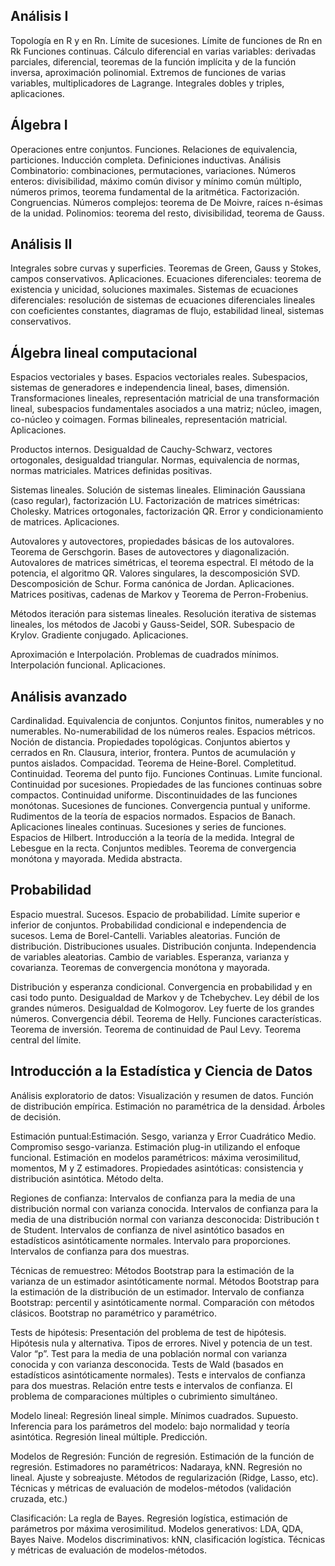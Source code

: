 ## Análisis I
Topología en R y en Rn.  Límite de sucesiones. Límite de funciones de Rn en Rk Funciones continuas. Cálculo diferencial en varias variables: derivadas parciales, diferencial, teoremas de la función implícita y de la función inversa, aproximación polinomial. Extremos de funciones de varias variables, multiplicadores de Lagrange. Integrales dobles y triples, aplicaciones.

## Álgebra I
Operaciones entre conjuntos. Funciones. Relaciones de equivalencia, particiones. Inducción completa. Definiciones inductivas. Análisis Combinatorio: combinaciones, permutaciones, variaciones. Números enteros: divisibilidad, máximo común divisor y mínimo común múltiplo, números primos, teorema fundamental de la aritmética. Factorización. Congruencias. Números complejos: teorema de De Moivre, raíces n-ésimas de la unidad. Polinomios: teorema del resto, divisibilidad, teorema de Gauss.

## Análisis II
Integrales sobre curvas y superficies. Teoremas de Green, Gauss y Stokes, campos conservativos. Aplicaciones. Ecuaciones diferenciales: teorema de existencia y unicidad, soluciones maximales. Sistemas de ecuaciones diferenciales: resolución de sistemas de ecuaciones diferenciales lineales con coeficientes constantes, diagramas de flujo, estabilidad lineal, sistemas conservativos.

## Álgebra lineal computacional
Espacios vectoriales y bases. Espacios vectoriales reales. Subespacios, sistemas de generadores e independencia lineal, bases, dimensión. Transformaciones lineales, representación matricial de una transformación lineal, subespacios fundamentales asociados a una matriz; núcleo, imagen, co-núcleo y coimagen. Formas bilineales, representación matricial. Aplicaciones.

Productos internos. Desigualdad de Cauchy-Schwarz, vectores ortogonales, desigualdad triangular. Normas, equivalencia de normas, normas matriciales. Matrices definidas positivas.

Sistemas lineales. Solución de sistemas lineales. Eliminación Gaussiana (caso regular), factorización LU. Factorización de matrices simétricas: Cholesky. Matrices ortogonales, factorización QR. Error y condicionamiento de matrices. Aplicaciones.

Autovalores y autovectores, propiedades básicas de los autovalores. Teorema de Gerschgorin. Bases de autovectores y diagonalización. Autovalores de matrices simétricas, el teorema espectral. El método de la potencia, el algoritmo QR. Valores singulares, la descomposición SVD. Descomposición de Schur. Forma canónica de Jordan. Aplicaciones. Matrices positivas, cadenas de Markov y Teorema de Perron-Frobenius.

Métodos iteración para sistemas lineales. Resolución iterativa de sistemas lineales, los métodos de Jacobi y Gauss-Seidel, SOR. Subespacio de Krylov. Gradiente conjugado. Aplicaciones.

Aproximación e Interpolación. Problemas de cuadrados mínimos. Interpolación funcional. Aplicaciones.

## Análisis avanzado
Cardinalidad. Equivalencia de conjuntos. Conjuntos finitos, numerables y no numerables. No-numerabilidad de los números reales. Espacios métricos. Noción de distancia. Propiedades topológicas. Conjuntos abiertos y cerrados en Rn. Clausura, interior, frontera. Puntos de acumulación y puntos aislados. Compacidad. Teorema de Heine-Borel. Completitud. Continuidad. Teorema del punto fijo. Funciones Continuas. Lımite funcional. Continuidad por sucesiones. Propiedades de las funciones continuas sobre compactos. Continuidad uniforme. Discontinuidades de las funciones monótonas. Sucesiones de funciones. Convergencia puntual y uniforme.  Rudimentos de la teoría de espacios normados. Espacios de Banach. Aplicaciones lineales continuas. Sucesiones y series de funciones. Espacios de Hilbert. Introducción a la teoría de la medida. Integral de Lebesgue en la recta. Conjuntos medibles. Teorema de convergencia monótona y mayorada. Medida abstracta.

## Probabilidad
Espacio muestral. Sucesos. Espacio de probabilidad. Límite superior e inferior de conjuntos. Probabilidad condicional e independencia de sucesos. Lema de Borel-Cantelli. Variables aleatorias. Función de distribución. Distribuciones usuales. Distribución conjunta. Independencia de variables aleatorias. Cambio de variables. Esperanza, varianza y covarianza. Teoremas de convergencia monótona y mayorada.

Distribución y esperanza condicional. Convergencia en probabilidad y en casi todo punto. Desigualdad de Markov y de Tchebychev. Ley débil de los grandes números. Desigualdad de Kolmogorov. Ley fuerte de los grandes números. Convergencia débil.  Teorema de Helly. Funciones características. Teorema de inversión. Teorema de continuidad de Paul Levy. Teorema central del límite.

## Introducción a la Estadística y Ciencia de Datos
Análisis exploratorio de datos: Visualización y resumen de datos. Función de distribución empírica. Estimación no paramétrica de la densidad. Árboles de decisión.

Estimación puntual:Estimación. Sesgo, varianza y Error Cuadrático Medio. Compromiso sesgo-varianza. Estimación plug-in utilizando el enfoque funcional. Estimación en modelos paramétricos: máxima verosimilitud, momentos, M y Z estimadores.  Propiedades asintóticas: consistencia y  distribución asintótica. Método delta.

Regiones de confianza: Intervalos de confianza para la media de una distribución normal con varianza conocida. Intervalos de confianza para la media de una distribución normal con varianza desconocida: Distribución t de Student. Intervalos de confianza de nivel asintótico basados en estadísticos asintóticamente normales.  Intervalo para proporciones. Intervalos de confianza para dos muestras.

Técnicas de remuestreo: Métodos Bootstrap para la estimación de la varianza de un estimador asintóticamente normal. Métodos Bootstrap para la estimación de la distribución de un estimador. Intervalo de confianza Bootstrap: percentil y asintóticamente normal. Comparación con métodos clásicos. Bootstrap no paramétrico y paramétrico.

Tests de hipótesis: Presentación del problema de test de hipótesis. Hipótesis nula y alternativa. Tipos de errores. Nivel y potencia de un test. Valor “p”. Test para la media de una población normal con varianza conocida y con varianza desconocida. Tests de Wald (basados en estadísticos asintóticamente normales). Tests e intervalos de confianza para dos muestras. Relación entre tests e intervalos de confianza.  El problema de comparaciones múltiples o cubrimiento simultáneo.

Modelo lineal: Regresión lineal simple. Mínimos cuadrados. Supuesto. Inferencia para los parámetros del modelo: bajo normalidad y teoría asintótica.  Regresión lineal múltiple. Predicción.

Modelos de Regresión: Función de regresión. Estimación de la función de regresión. Estimadores no paramétricos: Nadaraya, kNN. Regresión no lineal.  Ajuste y sobreajuste. Métodos de regularización (Ridge, Lasso, etc). Técnicas y métricas de evaluación de modelos-métodos (validación cruzada, etc.)

Clasificación: La regla de Bayes. Regresión logística, estimación de parámetros por máxima verosimilitud. Modelos generativos:   LDA, QDA, Bayes Naive. Modelos discriminativos: kNN, clasificación logística. Técnicas y métricas de evaluación de modelos-métodos.


